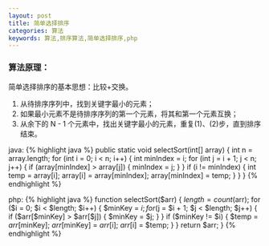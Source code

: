 ```yaml
---
layout: post
title: 简单选择排序
categories: 算法
keywords: 算法,排序算法,简单选择排序,php
---
```


### 算法原理：
简单选择排序的基本思想：比较+交换。
1. 从待排序序列中，找到关键字最小的元素；  
2. 如果最小元素不是待排序序列的第一个元素，将其和第一个元素互换；  
3. 从余下的 N - 1 个元素中，找出关键字最小的元素，重复(1)、(2)步，直到排序结束。  

java:
{% highlight java %}
public static void selectSort(int[] array) {
    int n = array.length;
    for (int i = 0; i < n; i++) {
        int minIndex = i;
        for (int j = i + 1; j < n; j++) {
            if (array[minIndex] > array[j]) {
                minIndex = j;
            }
        }
        if (i != minIndex) {
            int temp = array[i];
            array[i] = array[minIndex];
            array[minIndex] = temp;
        }
    }
}
{% endhighlight %}

php:
{% highlight java %}
function selectSort($arr) {
    $length = count($arr);
    for ($i = 0; $i < $length; $i++) {
        $minKey = $i;
        for ($j = $i + 1; $j < $length; $j++) {
            if ($arr[$minKey] > $arr[$j]) {
                $minKey = $j;
            }
        }
        if ($minKey != $i) {
            $temp = $arr[$minKey];
            $arr[$minKey] = $arr[$i];
            $arr[$i] = $temp;
        }
    }
    return $arr;
}
{% endhighlight %}